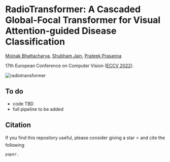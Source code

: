 # RadioTransformer: A Cascaded Global-Focal Transformer for Visual Attention-guided Disease Classification
[Moinak Bhattacharya](https://sites.google.com/view/moinakb), [Shubham Jain](https://www3.cs.stonybrook.edu/~jain/), [Prateek Prasanna](https://prateekprasanna.com/)

17th European Conference on Computer Vision ([ECCV 2022](https://eccv2022.ecva.net/)).


![radiotransformer](https://user-images.githubusercontent.com/51439156/179442904-ee939db3-ee31-4f62-8b69-d9e6c928758d.jpg)

## To do
- code TBD
- full pipeline to be added
## Citation
If you find this repository useful, please consider giving a star :star: and cite the following
```
paper.
```

